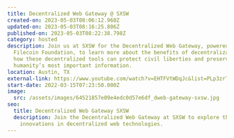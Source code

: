 ```yaml
---
title: Decentralized Web Gateway @ SXSW
created-on: 2023-05-03T08:06:12.960Z
updated-on: 2023-05-03T08:16:25.806Z
published-on: 2023-05-03T08:22:38.798Z
category: hosted
description: Join us at SXSW for the Decentralized Web Gateway, powered by
  Filecoin Foundation, to learn more about the benefits of decentralization and
  how these decentralized tools can protect civil liberties and preserve
  humanity’s most important information.
location: Austin, TX
external-link: https://www.youtube.com/watch?v=EHTFVtWDqJc&list=PLp3zrT1ewY0mvhUc7bvG2tsqHXYCukS9y
start-date: 2022-03-15T07:23:50.000Z
image:
  src: /assets/images/64521857e09e4edc0d57e6df_dweb-gateway-sxsw.jpg
seo:
  title: Decentralized Web Gateway SXSW
  description: Join the Decentralized Web Gateway at SXSW to explore the
    innovations in decentralized web technologies.
---
```

